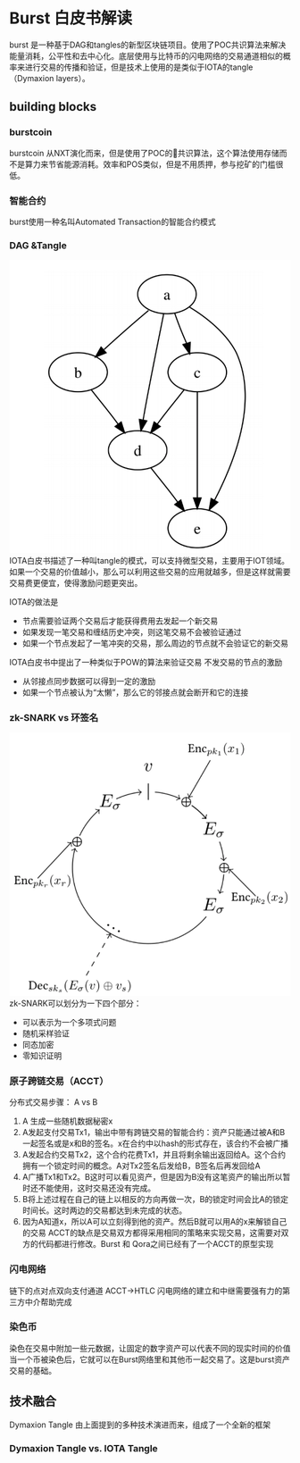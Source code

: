 # Burst 白皮书解读
burst 是一种基于DAG和tangles的新型区块链项目。使用了POC共识算法来解决能量消耗，公平性和去中心化。底层使用与比特币的闪电网络的交易通道相似的概率来进行交易的传播和验证，但是技术上使用的是类似于IOTA的tangle（Dymaxion layers）。
## building blocks
### burstcoin 
burstcoin 从NXT演化而来，但是使用了POC的共识算法，这个算法使用存储而不是算力来节省能源消耗。效率和POS类似，但是不用质押，参与挖矿的门槛很低。
### 智能合约
burst使用一种名叫Automated Transaction的智能合约模式
### DAG &Tangle
![一个简单的5节点DAG图](https://github.com/BooniesFX/ontology-doc/blob/master/attach/dag.png?raw=true)
IOTA白皮书描述了一种叫tangle的模式，可以支持微型交易，主要用于IOT领域。如果一个交易的价值越小，那么可以利用这些交易的应用就越多，但是这样就需要交易费更便宜，使得激励问题更突出。

IOTA的做法是
- 节点需要验证两个交易后才能获得费用去发起一个新交易
-  如果发现一笔交易和缠结历史冲突，则这笔交易不会被验证通过
-  如果一个节点发起了一笔冲突的交易，那么周边的节点就不会验证它的新交易

IOTA白皮书中提出了一种类似于POW的算法来验证交易
不发交易的节点的激励
- 从邻接点同步数据可以得到一定的激励
- 如果一个节点被认为“太懒”，那么它的邻接点就会断开和它的连接
### zk-SNARK vs 环签名
![ring signature scheme](https://github.com/BooniesFX/ontology-doc/blob/master/attach/ring_sig.png?raw=true)
zk-SNARK可以划分为一下四个部分：
- 可以表示为一个多项式问题
- 随机采样验证
- 同态加密
- 零知识证明

### 原子跨链交易（ACCT）
分布式交易步骤：
A vs B
1. A 生成一些随机数据秘密x
2. A发起支付交易Tx1，输出中带有跨链交易的智能合约：资产只能通过被A和B一起签名或是x和B的签名。x在合约中以hash的形式存在，该合约不会被广播
3. A发起合约交易Tx2，这个合约花费Tx1，并且将剩余输出返回给A。这个合约拥有一个锁定时间的概念。A对Tx2签名后发给B，B签名后再发回给A
4. A广播Tx1和Tx2。B这时可以看见资产，但是因为B没有这笔资产的输出所以暂时还不能使用，这时交易还没有完成。
5. B将上述过程在自己的链上以相反的方向再做一次，B的锁定时间会比A的锁定时间长。这时两边的交易都达到未完成的状态。
6. 因为A知道x，所以A可以立刻得到他的资产。然后B就可以用A的x来解锁自己的交易
ACCT的缺点是交易双方都得采用相同的策略来实现交易，这需要对双方的代码都进行修改。Burst 和 Qora之间已经有了一个ACCT的原型实现
### 闪电网络
链下的点对点双向支付通道
ACCT->HTLC
闪电网络的建立和中继需要强有力的第三方中介帮助完成
### 染色币
染色在交易中附加一些元数据，让固定的数字资产可以代表不同的现实时间的价值
当一个币被染色后，它就可以在Burst网络里和其他币一起交易了。这是burst资产交易的基础。
## 技术融合
Dymaxion Tangle 由上面提到的多种技术演进而来，组成了一个全新的框架
### Dymaxion Tangle vs. IOTA Tangle 


<!--stackedit_data:
eyJoaXN0b3J5IjpbNDkwMjQ5NDI1XX0=
-->